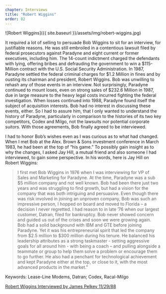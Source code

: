 ```yaml
---
chapter: Interviews
title: "Robert Wiggins"
order: 82
---
```


![Robert Wiggins]({{ site.baseurl }}/assets/img/robert-wiggins.jpg)

It required a lot of selling to persuade Bob Wiggins to sit for an interview, for justifiable reasons. He was still embroiled in a contentious lawsuit filed by federal prosecutors against Paradyne and eight current or former executives, including him. The 14-count indictment charged the defendants with lying, offering bribes and defrauding the government to win a $115-Million contract with the U.S. Social Security Administration. In 1987, Paradyne settled the federal criminal charges for $1.2 Million in fines and by ousting its chairman and president, Robert Wiggins. Bob was unwilling to rehash any of those events in an interview. Not surprisingly, Paradyne continued to mount loses, even on strong sales of $232.6 Million in 1987, due in large measure to the heavy legal costs incurred fighting the federal investigation. When losses continued into 1988, Paradyne found itself the subject of acquisition interests. Bob had no interest in discussing these events, either. So I had to assure him, that I only wanted to understand the history of Paradyne, particularly in comparison to the histories of its two key competitors, Codex and Milgo, not the lawsuits nor potential corporate suitors. With those agreements, Bob finally agreed to be interviewed.

I had to honor Bob’s wishes even as I was curious as to what had changed. When I met Bob at the Alex. Brown & Sons investment conference in March 1983, he had been at the top of “his game.” To possibly gain insight as to why the changes, I asked Jay Hill, a mutual friend and also someone I had interviewed, to gain some perspective. In his words, here is Jay Hill on Robert Wiggins: 

>I first met Bob Wiggins in 1976 when I was interviewing for VP of Sales and Marketing for Paradyne. At the time, Paradyne was a sub $5 million company and not well known. Bob had been there just two years and was struggling to find growth, but had a vision for the company that was both intriguing and persuasive. Even though there was risk involved in joining an unproven company, Bob was such an impressive person, I hopped on board and moved to Florida – a decision I never regretted. I had reason to in late ’76 when our largest customer, Datran, filed for bankruptcy. Bob never showed concern and guided us out of the crises and soon we were growing again.  
Bob had a solid background with IBM and GTE before joining Paradyne. Yet it was his entrepreneurial spirit that led the company from $2.5 million to $300 million during his tenure. He balanced his leadership attributes as a strong taskmaster - setting aggressive goals for all around him - with being a coach – and pulling alongside a teammate or group to help them solve a problem or encourage them to go further. He also had a penchant for technological achievement and kept Paradyne either at the top, or close to it, with the most advanced products in the market.”

Keywords: Lease-Line Modems, Datran; Codex, Racal-Milgo

[Robert Wiggins Interviewed by James Pelkey 11/29/88](https://archive.computerhistory.org/resources/access/text/2017/09/102740209-05-01-acc.pdf)
